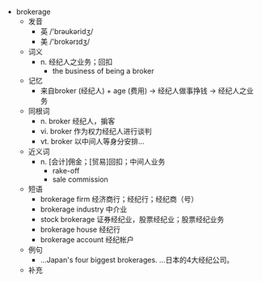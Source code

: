 - brokerage
  - 发音
    - 英 /'brəukəridʒ/
    - 美 /'brokərɪdʒ/
  - 词义
    - n. 经纪人之业务；回扣
      - the business of being a broker
  - 记忆
    - 来自broker (经纪人) + age (费用) → 经纪人做事挣钱 → 经纪人之业务
  - 同根词
    - n. broker 经纪人，掮客
    - vi. broker 作为权力经纪人进行谈判
    - vt. broker 以中间人等身分安排...
  - 近义词
    - n. [会计]佣金；[贸易]回扣；中间人业务
      - rake-off
      - sale commission
  - 短语
    - brokerage firm 经济商行；经纪行；经纪商（号）
    - brokerage industry 中介业
    - stock brokerage 证券经纪业，股票经纪业；股票经纪业务
    - brokerage house 经纪行
    - brokerage account 经纪帐户
  - 例句
    - ...Japan's four biggest brokerages. …日本的4大经纪公司。
  - 补充
